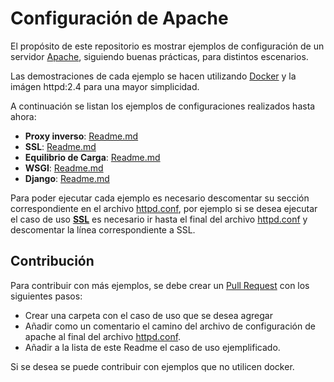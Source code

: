 # Configuración de Apache

El propósito de este repositorio es mostrar ejemplos de configuración de un servidor [Apache](https://httpd.apache.org), siguiendo buenas prácticas, para distintos escenarios.

Las demostraciones de cada ejemplo se hacen utilizando [Docker](https://www.docker.com) y la imágen httpd:2.4 para una mayor simplicidad.

A continuación se listan los ejemplos de configuraciones realizados hasta ahora:

* **Proxy inverso**: [Readme.md](reverse-proxy/Readme.md)
* **SSL**: [Readme.md](ssl/Readme.md)
* **Equilibrio de Carga**: [Readme.md](reverse-proxy/Readme.md)
* **WSGI**: [Readme.md](wsgi/Readme.md)
* **Django**: [Readme.md](django/Readme.md)

Para poder ejecutar cada ejemplo es necesario descomentar su sección correspondiente en el archivo [httpd.conf](./httpd.conf), por ejemplo si se desea ejecutar el caso de uso [**SSL**](ssl/Readme.md) es necesario ir hasta el final del archivo [httpd.conf](./httpd.conf) y descomentar la línea correspondiente a SSL.

## Contribución

Para contribuir con más ejemplos, se debe crear un [Pull Request](https://github.com/ucfgos/apache-conf/pulls) con los siguientes pasos:

* Crear una carpeta con el caso de uso que se desea agregar
* Añadir como un comentario el camino del archivo de configuración de apache al final del archivo [httpd.conf](httpd.conf).
* Añadir a la lista de este Readme el caso de uso ejemplificado. 

Si se desea se puede contribuir con ejemplos que no utilicen docker.